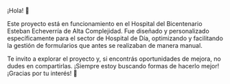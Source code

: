 ¡Hola! 👋

Este proyecto está en funcionamiento en el Hospital del Bicentenario Esteban Echeverría de Alta Complejidad. Fue diseñado y personalizado específicamente para el sector de Hospital de Día, optimizando y facilitando la gestión de formularios que antes se realizaban de manera manual.

Te invito a explorar el proyecto y, si encontrás oportunidades de mejora, no dudes en compartirlas. ¡Siempre estoy buscando formas de hacerlo mejor! ¡Gracias por tu interés! 🙌
